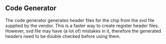 ## Code Generator
The code generator generates header files for the chip from the svd file supplied by the vendor. This is a faster way to create register header files. However, svd file may have (a lot of) mistakes in it, therefore the generated headers need to be double checked before using them.
